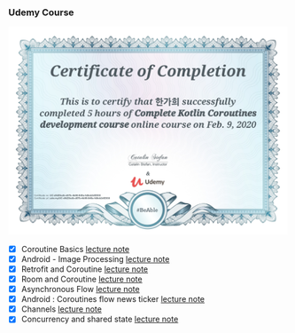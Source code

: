 ### Udemy Course

![certificate](./udemy-certificate-coroutines.jpg)

- [x]  Coroutine Basics [lecture note](./lecture-notes/Coroutine_Basics.pdf)
- [x]  Android - Image Processing [lecture note](./lecture-notes/Coroutines_and_background_image_processing_in_Android.pdf)
- [x]  Retrofit and Coroutine [lecture note](./lecture-notes/Retrofit_and_Coroutines_.pdf)
- [x]  Room and Coroutine [lecture note](./lecture-notes/Room_and_Coroutines_.pdf)
- [x]  Asynchronous Flow [lecture note](./lecture-notes/Asynchronous_Flow_.pdf)
- [x]  Android : Coroutines flow news ticker [lecture note](./lecture-notes/Android__Coroutines_flow_news_ticker.pdf)
- [x]  Channels [lecture note](./lecture-notes/Channels_.pdf)
- [x]  Concurrency and shared state [lecture note](./lecture-notes/Concurrency_and_shared_state_.pdf)